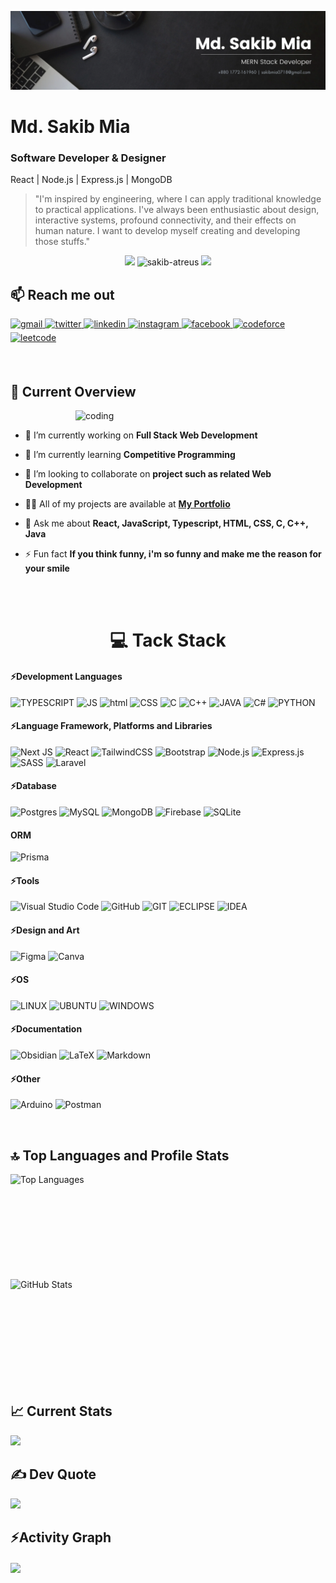 ![Image](Banner.png)
# Md. Sakib Mia

### **Software Developer & Designer**
React | Node.js | Express.js | MongoDB 
<br/>
>
> "I'm inspired by engineering, where I can apply traditional knowledge to practical applications. I've always been enthusiastic about design, interactive systems, profound connectivity, and their effects on human nature. I want to develop myself creating and developing those stuffs."

<p align="center"> <img src="https://media.giphy.com/media/iY8CRBdQXODJSCERIr/giphy.gif" width="30px"> <img src="https://komarev.com/ghpvc/?username=sakib-atreus&label=Profile%20views&color=brightgreen&style=plastic&" alt="sakib-atreus" /> <img src="https://media.giphy.com/media/iY8CRBdQXODJSCERIr/giphy.gif" width="30px"> </p>

## <h2 align="left"> :mailbox: Reach me out</h2>
<p align="left">
<a href="mailto:sakibmia0718@gmail.com" target="_blank">
<img src=https://img.shields.io/badge/Gmail-D14836?style=for-the-badge&logo=gmail&logoColor=white alt=gmail style="margin-bottom: 5px;" />
</a>
<a href="https://twitter.com/SamiulSakib7" target="_blank">
<img src=https://img.shields.io/badge/twitter-%2300acee.svg?&style=for-the-badge&logo=twitter&logoColor=white alt=twitter style="margin-bottom: 5px;" />
</a>
<a href="https://linkedin.com/in/sakib-atreus" target="_blank">
<img src=https://img.shields.io/badge/linkedin-%231E77B5.svg?&style=for-the-badge&logo=linkedin&logoColor=white alt=linkedin style="margin-bottom: 5px;" />
</a>
  <a href="https://instagram.com/sakib_atreus" target="_blank">
<img src=https://img.shields.io/badge/instagram-%23000000.svg?&style=for-the-badge&logo=instagram&logoColor=white alt=instagram style="margin-bottom: 5px;" />
</a>
<a href="https://www.facebook.com/samiulislamsakib.77777" target="_blank">
<img src=https://img.shields.io/badge/facebook-%232E87FB.svg?&style=for-the-badge&logo=facebook&logoColor=white alt=facebook style="margin-bottom: 5px;" />
</a>
<a href="https://codeforces.com/profile/Sakib_Atreus" target="_blank">
<img src=https://img.shields.io/badge/Codeforces-1F8ACB.svg?style=for-the-badge&logo=Codeforces&logoColor=white alt=codeforce style="margin-bottom: 5px;" />
</a>
<a href="https://leetcode.com/u/sakibatreus/" target="_blank">
<img src=https://img.shields.io/badge/LeetCode-FFA116.svg?style=for-the-badge&logo=LeetCode&logoColor=white alt=leetcode style="margin-bottom: 5px;" />
</a>
</p>

<br />

## :eyes: Current Overview
<img align="right" alt="coding" width="400"  src="https://user-images.githubusercontent.com/74038190/221352989-518609ab-b4d1-459e-929f-a08cd2bd9b3c.gif">

<br />

- 🔭 I’m currently working on **Full Stack Web Development**

- 🌱 I’m currently learning **Competitive Programming**

- 👯 I’m looking to collaborate on **project such as related Web Development**

- 👨‍💻 All of my projects are available at **<a href="https://sakib-atreus.github.io/Sakib-Mia-Portfolio/" target="_blank">My Portfolio</a>**

- 💬 Ask me about **React, JavaScript, Typescript, HTML, CSS, C, C++, Java**

- ⚡ Fun fact **If you think funny, i'm so funny and make me the reason for your smile**

<br />
<br />

**<h1 style="font-weight: 700" align="center"> :computer: Tack Stack</h1>**

#### ⚡Development Languages
![TYPESCRIPT](https://img.shields.io/badge/TypeScript-007ACC?style=for-the-badge&logo=typescript&logoColor=white) 
![JS](https://img.shields.io/badge/JavaScript-323330?style=for-the-badge&logo=javascript&logoColor=F7DF1E) 
![html](https://img.shields.io/badge/HTML5-E34F26?style=for-the-badge&logo=html5&logoColor=white) 
![CSS](https://img.shields.io/badge/CSS3-1572B6?style=for-the-badge&logo=css3&logoColor=white) 
![C](https://img.shields.io/badge/C-00599C?style=for-the-badge&logo=c&logoColor=white) 
![C++](https://img.shields.io/badge/C%2B%2B-00599C?style=for-the-badge&logo=c%2B%2B&logoColor=white) 
![JAVA](https://img.shields.io/badge/Java-ED8B00?style=for-the-badge&logo=openjdk&logoColor=white) 
![C#](https://img.shields.io/badge/C%23-239120?style=for-the-badge&logo=c-sharp&logoColor=white) 
![PYTHON](https://img.shields.io/badge/Python-14354C?style=for-the-badge&logo=python&logoColor=white)

#### ⚡Language Framework, Platforms and Libraries
![Next JS](https://img.shields.io/badge/Next-black?style=for-the-badge&logo=next.js&logoColor=white)
![React](https://img.shields.io/badge/react-%2320232a.svg?style=for-the-badge&logo=react&logoColor=%2361DAFB) 
![TailwindCSS](https://img.shields.io/badge/tailwindcss-%2338B2AC.svg?style=for-the-badge&logo=tailwind-css&logoColor=white) 
![Bootstrap](https://img.shields.io/badge/Bootstrap-7952B3.svg?style=for-the-badge&logo=Bootstrap&logoColor=white)
![Node.js](https://img.shields.io/badge/Node.js-5FA04E.svg?style=for-the-badge&logo=nodedotjs&logoColor=white)
![Express.js](https://img.shields.io/badge/express.js-%23404d59.svg?style=for-the-badge&logo=express&logoColor=%2361DAFB) 
![SASS](https://img.shields.io/badge/Sass-CC6699?style=for-the-badge&logo=sass&logoColor=white) 
![Laravel](https://img.shields.io/badge/laravel-%23FF2D20.svg?style=for-the-badge&logo=laravel&logoColor=white)

#### ⚡Database
![Postgres](https://img.shields.io/badge/postgres-%23316192.svg?style=for-the-badge&logo=postgresql&logoColor=white)
![MySQL](https://img.shields.io/badge/MySQL-005C84?style=for-the-badge&logo=mysql&logoColor=white) 
![MongoDB](https://img.shields.io/badge/MongoDB-%234ea94b.svg?style=for-the-badge&logo=mongodb&logoColor=white) 
![Firebase](https://img.shields.io/badge/Firebase-039BE5?style=for-the-badge&logo=Firebase&logoColor=white) 
![SQLite](https://img.shields.io/badge/sqlite-%2307405e.svg?style=for-the-badge&logo=sqlite&logoColor=white)

#### ORM
![Prisma](https://img.shields.io/badge/Prisma-3982CE?style=for-the-badge&logo=Prisma&logoColor=white)

#### ⚡Tools
![Visual Studio Code](https://img.shields.io/badge/Visual%20Studio%20Code-0078d7.svg?style=for-the-badge&logo=visual-studio-code&logoColor=white) 
![GitHub](https://img.shields.io/badge/github-%23121011.svg?style=for-the-badge&logo=github&logoColor=white) 
![GIT](https://img.shields.io/badge/GIT-E44C30?style=for-the-badge&logo=git&logoColor=white) 
![ECLIPSE](https://img.shields.io/badge/Eclipse%20IDE-2C2255.svg?style=for-the-badge&logo=Eclipse-IDE&logoColor=white) 
![IDEA](https://img.shields.io/badge/IntelliJ_IDEA-000000.svg?style=for-the-badge&logo=intellij-idea&logoColor=white)

#### ⚡Design and Art
![Figma](https://img.shields.io/badge/Figma-F24E1E?style=for-the-badge&logo=figma&logoColor=white) 
![Canva](https://img.shields.io/badge/Canva-00C4CC.svg?style=for-the-badge&logo=Canva&logoColor=white)

#### ⚡OS
![LINUX](https://img.shields.io/badge/Linux-FCC624?style=for-the-badge&logo=linux&logoColor=black) 
![UBUNTU](https://img.shields.io/badge/Ubuntu-E95420?style=for-the-badge&logo=ubuntu&logoColor=white) 
![WINDOWS](https://img.shields.io/badge/Windows-0078D6?style=for-the-badge&logo=windows&logoColor=white)

#### ⚡Documentation
![Obsidian](https://img.shields.io/badge/Obsidian-%23483699.svg?style=for-the-badge&logo=obsidian&logoColor=white) 
![LaTeX](https://img.shields.io/badge/latex-%23008080.svg?style=for-the-badge&logo=latex&logoColor=white) 
![Markdown](https://img.shields.io/badge/Markdown-000000?style=for-the-badge&logo=markdown&logoColor=white)

#### ⚡Other
![Arduino](https://img.shields.io/badge/-Arduino-00979D?style=for-the-badge&logo=Arduino&logoColor=white) 
![Postman](https://img.shields.io/badge/Postman-FF6C37?style=for-the-badge&logo=postman&logoColor=white) 

<br />

## 🔝 Top Languages and Profile Stats
<div style="display: flex; justify-content: space-between; flex-wrap: wrap;">
  <img style="width: 30em; height: 12em; margin-right: 10px;" src="https://github-readme-stats.vercel.app/api/top-langs?username=sakib-atreus&show_icons=true&locale=en&layout=compact&&theme=react" alt="Top Languages">
  <img style="width: 30em; height: 12em;" src="https://github-readme-stats.vercel.app/api?username=sakib-atreus&show_icons=true&locale=en&theme=react" alt="GitHub Stats">
</div>


## :chart_with_upwards_trend: Current Stats
  ![](https://github-readme-streak-stats.herokuapp.com/?user=sakib-atreus&theme=ocean-gradient&width=13em)


## ✍️ Dev Quote
![](https://quotes-github-readme.vercel.app/api?type=horizontal&theme=react-dark)

<h2 align="left">⚡Activity Graph</h2>
<img align="center" height="280em" src="https://github-readme-activity-graph.vercel.app/graph?username=sakib-atreus&theme=react-dark"/>


